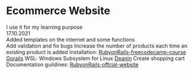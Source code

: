 # Ecommerce Website

I use it for my learning purpose  
17.10.2021  
Added templates on the internet and some functions  
Add validation and fix bugs
Increase the number of products each time an existing product is added 
Installation:
[RubyonRails-freecodecamp-course](https://www.youtube.com/watch?v=fmyvWz5TUWg&t=12753s)
[Gorails](https://gorails.com/setup/windows/10) WSL: Windows Subsystem for Linux
[Deanin](https://www.youtube.com/watch?v=Ddmzwsjw_zo) Create shopping cart
Documentation guildines: 
[RubyonRails-offcial-website](https://guides.rubyonrails.org/getting_started.html)
